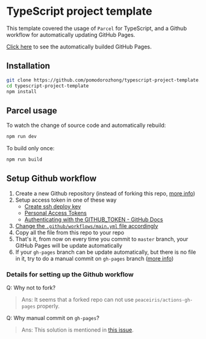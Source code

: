 # TypeScript project template

This template covered the usage of `Parcel` for TypeScript, and a Github workflow for automatically updating GitHub Pages.

[Click here](https://pomodorozhong.github.io/typescript-project-template/.) to see the automatically builded GitHub Pages.

## Installation

```sh
git clone https://github.com/pomodorozhong/typescript-project-template.git
cd typescript-project-template
npm install
```

## Parcel usage

To watch the change of source code and automatically rebuild:

```sh
npm run dev
```

To build only once:

```sh
npm run build
```

## Setup Github workflow

1. Create a new Github repository (instead of forking this repo, [more info](###Details-for-setting-up-the-Github-workflow))
2. Setup access token in one of these way
    + [Create ssh deploy key](https://github.com/peaceiris/actions-gh-pages#%EF%B8%8F-create-ssh-deploy-key)
    + [Personal Access Tokens](https://github.com/settings/tokens)
    + [Authenticating with the GITHUB_TOKEN - GitHub Docs](https://docs.github.com/en/actions/configuring-and-managing-workflows/authenticating-with-the-github_token)
3. [Change the `.github/workflows/main.yml` file accordingly](https://github.com/peaceiris/actions-gh-pages#supported-tokens)
3. Copy all the file from this repo to your repo
4. That's it, from now on every time you commit to `master` branch, your GitHub Pages will be update automatically
5. If your `gh-pages` branch can be update automatically, but there is no file in it, try to do a manual commit on `gh-pages` branch ([more info](###Details-for-setting-up-the-Github-workflow))

### Details for setting up the Github workflow

Q: Why not to fork?

> Ans: It seems that a forked repo can not use `peaceiris/actions-gh-pages` properly.

Q: Why manual commit on `gh-pages`?

> Ans: This solution is mentioned in [this issue](https://github.com/peaceiris/actions-gh-pages/issues/349#issuecomment-647016488).
